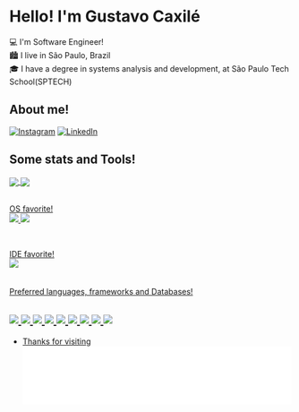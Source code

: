  # Hello! I'm Gustavo Caxilé

💻 I'm Software Engineer!
<br>
🏙️ I live in São Paulo, Brazil
<br>
🎓 I have a degree in systems analysis and development, at São Paulo Tech School(SPTECH)

## About me!
[![Instagram](https://img.shields.io/badge/Instagram-%23E4405F.svg?style=for-the-badge&logo=Instagram&logoColor=white&link=https://www.instagram.com/guscaxile/)](https://www.instagram.com/guscaxile/)
[![LinkedIn](https://img.shields.io/badge/linkedin-%230077B5.svg?style=for-the-badge&logo=linkedin&logoColor=white&link=https://www.linkedin.com/in/gustavo-caxil%C3%A9-76b667149/)](https://www.linkedin.com/in/gustavo-caxil%C3%A9-76b667149/)

## Some stats and Tools!
<div>
  <a href="https://github.com/guscaxile">
  <img height="180em"   align="center" src="https://github-readme-stats.vercel.app/api?username=guscaxile&show_icons=true&theme=dracula&include_all_commits=true&count_private=true"/>
  <img height="180em"  align="center" src="https://github-readme-stats.vercel.app/api/top-langs/?username=guscaxile&layout=compact&langs_count=7&theme=dracula" />
</div>
 
<br>

OS favorite!
<br>
<img src="https://img.shields.io/badge/Linux-FCC624?style=for-the-badge&logo=linux&logoColor=black" /> <img src="https://img.shields.io/badge/Ubuntu-E95420?style=for-the-badge&logo=ubuntu&logoColor=white" />

<br>

IDE favorite! 
<br>
<img src="https://img.shields.io/badge/IntelliJIDEA-000000.svg?style=for-the-badge&logo=intellij-idea&logoColor=white" />

<br>
Preferred languages, frameworks and Databases!

<img src="https://img.shields.io/badge/java-%23ED8B00.svg?style=for-the-badge&logo=openjdk&logoColor=white" /> <img src="https://img.shields.io/badge/kotlin-%237F52FF.svg?style=for-the-badge&logo=kotlin&logoColor=white" /> <img src="https://img.shields.io/badge/c-%2300599C.svg?style=for-the-badge&logo=c&logoColor=white" /> <img src="https://img.shields.io/badge/c++-%2300599C.svg?style=for-the-badge&logo=c%2B%2B&logoColor=white" /> <img src="https://img.shields.io/badge/spring-%236DB33F.svg?style=for-the-badge&logo=spring&logoColor=white" /> <img src="https://img.shields.io/badge/mysql-%2300f.svg?style=for-the-badge&logo=mysql&logoColor=white" /> <img src="https://img.shields.io/badge/Microsoft%20SQL%20Server-CC2927?style=for-the-badge&logo=microsoft%20sql%20server&logoColor=white" /> <img src="https://img.shields.io/badge/MongoDB-%234ea94b.svg?style=for-the-badge&logo=mongodb&logoColor=white" /> <img src="https://img.shields.io/badge/postgres-%23316192.svg?style=for-the-badge&logo=postgresql&logoColor=white" />
-----------------------------------------------------------------------------------------------------------------------------------------------------------------------------
- Thanks for visiting
![Snake animation](https://github.com/guscaxile/guscaxile/blob/output/github-contribution-grid-snake.svg)

